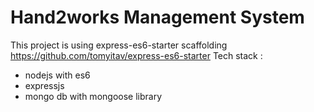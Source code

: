 # Hand2works Management System
This project is using express-es6-starter scaffolding https://github.com/tomyitav/express-es6-starter
Tech stack :
- nodejs with es6
- expressjs
- mongo db with mongoose library
